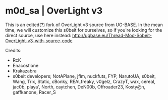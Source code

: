 # m0d_sa | OverLight v3

This is an edited(?) fork of OverLight v3 source from UG-BASE. In the mean time, we will customize this s0beit for ourselves, so if you're looking for the direct source, use here instead: http://ugbase.eu/Thread-Mod-Sobeit-OverLight-v3-with-source-code

Credits:
- RcK
- Enacostione
- Krakazabra
- s0beit developers; NotAPlane, jflm, nuckfuts, FYP, NarutoUA, s0beit, Wang, Trix, Static, cBonky, REALfreaky, v0gelz, CrazyT, wax, cereal, jac0b, playa', North, caytchen, DeN00b, Offroader23, Kosty@n, gaffkanone, Racer_S
